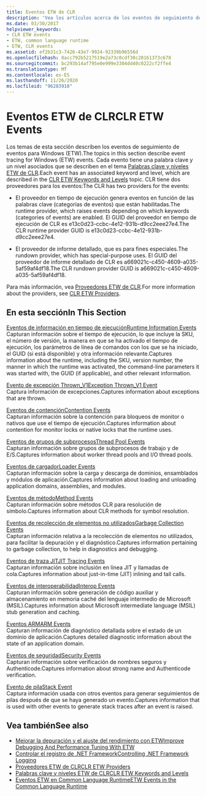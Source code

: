 ```yaml
---
title: Eventos ETW de CLR
description: 'Vea los artículos acerca de los eventos de seguimiento de eventos de Common Language Runtime (CLR) para Windows (ETW). Hay dos proveedores de eventos: proveedor en tiempo de ejecución y proveedor de detención.'
ms.date: 03/30/2017
helpviewer_keywords:
- CLR ETW events
- ETW, common language runtime
- ETW, CLR events
ms.assetid: ef2b31c3-7426-43e7-9924-92339b96556d
ms.openlocfilehash: 8acc792b5217519e2a73c0cdf30c20161373c678
ms.sourcegitcommit: bc293b14af795e0e999e3304dd40c0222cf2ffe4
ms.translationtype: MT
ms.contentlocale: es-ES
ms.lasthandoff: 11/26/2020
ms.locfileid: "96283918"
---
```

# <a name="clr-etw-events"></a><span data-ttu-id="f13f7-104">Eventos ETW de CLR</span><span class="sxs-lookup"><span data-stu-id="f13f7-104">CLR ETW Events</span></span>

<span data-ttu-id="f13f7-105">Los temas de esta sección describen los eventos de seguimiento de eventos para Windows (ETW).</span><span class="sxs-lookup"><span data-stu-id="f13f7-105">The topics in this section describe event tracing for Windows (ETW) events.</span></span> <span data-ttu-id="f13f7-106">Cada evento tiene una palabra clave y un nivel asociados que se describen en el tema [Palabras clave y niveles ETW de CLR](clr-etw-keywords-and-levels.md).</span><span class="sxs-lookup"><span data-stu-id="f13f7-106">Each event has an associated keyword and level, which are described in the [CLR ETW Keywords and Levels](clr-etw-keywords-and-levels.md) topic.</span></span> <span data-ttu-id="f13f7-107">CLR tiene dos proveedores para los eventos:</span><span class="sxs-lookup"><span data-stu-id="f13f7-107">The CLR has two providers for the events:</span></span>  
  
- <span data-ttu-id="f13f7-108">El proveedor en tiempo de ejecución genera eventos en función de las palabras clave (categorías de eventos) que están habilitadas.</span><span class="sxs-lookup"><span data-stu-id="f13f7-108">The runtime provider, which raises events depending on which keywords (categories of events) are enabled.</span></span> <span data-ttu-id="f13f7-109">El GUID del proveedor en tiempo de ejecución de CLR es e13c0d23-ccbc-4e12-931b-d9cc2eee27e4.</span><span class="sxs-lookup"><span data-stu-id="f13f7-109">The CLR runtime provider GUID is e13c0d23-ccbc-4e12-931b-d9cc2eee27e4.</span></span>  
  
- <span data-ttu-id="f13f7-110">El proveedor de informe detallado, que es para fines especiales.</span><span class="sxs-lookup"><span data-stu-id="f13f7-110">The rundown provider, which has special-purpose uses.</span></span> <span data-ttu-id="f13f7-111">El GUID del proveedor de informe detallado de CLR es a669021c-c450-4609-a035-5af59af4df18.</span><span class="sxs-lookup"><span data-stu-id="f13f7-111">The CLR rundown provider GUID is a669021c-c450-4609-a035-5af59af4df18.</span></span>  
  
 <span data-ttu-id="f13f7-112">Para más información, vea [Proveedores ETW de CLR](clr-etw-providers.md).</span><span class="sxs-lookup"><span data-stu-id="f13f7-112">For more information about the providers, see [CLR ETW Providers](clr-etw-providers.md).</span></span>  
  
## <a name="in-this-section"></a><span data-ttu-id="f13f7-113">En esta sección</span><span class="sxs-lookup"><span data-stu-id="f13f7-113">In This Section</span></span>  

 [<span data-ttu-id="f13f7-114">Eventos de información en tiempo de ejecución</span><span class="sxs-lookup"><span data-stu-id="f13f7-114">Runtime Information Events</span></span>](runtime-information-etw-events.md)  
 <span data-ttu-id="f13f7-115">Capturan información sobre el tiempo de ejecución, lo que incluye la SKU, el número de versión, la manera en que se ha activado el tiempo de ejecución, los parámetros de línea de comandos con los que se ha iniciado, el GUID (si está disponible) y otra información relevante.</span><span class="sxs-lookup"><span data-stu-id="f13f7-115">Captures information about the runtime, including the SKU, version number, the manner in which the runtime was activated, the command-line parameters it was started with, the GUID (if applicable), and other relevant information.</span></span>  
  
 [<span data-ttu-id="f13f7-116">Evento de excepción Thrown_V1</span><span class="sxs-lookup"><span data-stu-id="f13f7-116">Exception Thrown_V1 Event</span></span>](exception-thrown-v1-etw-event.md)  
 <span data-ttu-id="f13f7-117">Captura información de excepciones.</span><span class="sxs-lookup"><span data-stu-id="f13f7-117">Captures information about exceptions that are thrown.</span></span>  
  
 [<span data-ttu-id="f13f7-118">Eventos de contención</span><span class="sxs-lookup"><span data-stu-id="f13f7-118">Contention Events</span></span>](contention-etw-events.md)  
 <span data-ttu-id="f13f7-119">Capturan información sobre la contención para bloqueos de monitor o nativos que use el tiempo de ejecución.</span><span class="sxs-lookup"><span data-stu-id="f13f7-119">Captures information about contention for monitor locks or native locks that the runtime uses.</span></span>  
  
 [<span data-ttu-id="f13f7-120">Eventos de grupos de subprocesos</span><span class="sxs-lookup"><span data-stu-id="f13f7-120">Thread Pool Events</span></span>](thread-pool-etw-events.md)  
 <span data-ttu-id="f13f7-121">Capturan información sobre grupos de subprocesos de trabajo y de E/S.</span><span class="sxs-lookup"><span data-stu-id="f13f7-121">Captures information about worker thread pools and I/O thread pools.</span></span>  
  
 [<span data-ttu-id="f13f7-122">Eventos de cargador</span><span class="sxs-lookup"><span data-stu-id="f13f7-122">Loader Events</span></span>](loader-etw-events.md)  
 <span data-ttu-id="f13f7-123">Capturan información sobre la carga y descarga de dominios, ensamblados y módulos de aplicación.</span><span class="sxs-lookup"><span data-stu-id="f13f7-123">Captures information about loading and unloading application domains, assemblies, and modules.</span></span>  
  
 [<span data-ttu-id="f13f7-124">Eventos de método</span><span class="sxs-lookup"><span data-stu-id="f13f7-124">Method Events</span></span>](method-etw-events.md)  
 <span data-ttu-id="f13f7-125">Capturan información sobre métodos CLR para resolución de símbolo.</span><span class="sxs-lookup"><span data-stu-id="f13f7-125">Captures information about CLR methods for symbol resolution.</span></span>  
  
 [<span data-ttu-id="f13f7-126">Eventos de recolección de elementos no utilizados</span><span class="sxs-lookup"><span data-stu-id="f13f7-126">Garbage Collection Events</span></span>](garbage-collection-etw-events.md)  
 <span data-ttu-id="f13f7-127">Capturan información relativa a la recolección de elementos no utilizados, para facilitar la depuración y el diagnóstico.</span><span class="sxs-lookup"><span data-stu-id="f13f7-127">Captures information pertaining to garbage collection, to help in diagnostics and debugging.</span></span>  
  
 [<span data-ttu-id="f13f7-128">Eventos de traza JIT</span><span class="sxs-lookup"><span data-stu-id="f13f7-128">JIT Tracing Events</span></span>](jit-tracing-etw-events.md)  
 <span data-ttu-id="f13f7-129">Capturan información sobre inclusión en línea JIT y llamadas de cola.</span><span class="sxs-lookup"><span data-stu-id="f13f7-129">Captures information about just-in-time (JIT) inlining and tail calls.</span></span>  
  
 [<span data-ttu-id="f13f7-130">Eventos de interoperabilidad</span><span class="sxs-lookup"><span data-stu-id="f13f7-130">Interop Events</span></span>](interop-etw-events.md)  
 <span data-ttu-id="f13f7-131">Capturan información sobre generación de código auxiliar y almacenamiento en memoria caché del lenguaje intermedio de Microsoft (MSIL).</span><span class="sxs-lookup"><span data-stu-id="f13f7-131">Captures information about Microsoft intermediate language (MSIL) stub generation and caching.</span></span>  
  
 [<span data-ttu-id="f13f7-132">Eventos ARM</span><span class="sxs-lookup"><span data-stu-id="f13f7-132">ARM Events</span></span>](application-domain-resource-monitoring-arm-etw-events.md)  
 <span data-ttu-id="f13f7-133">Capturan información de diagnóstico detallada sobre el estado de un dominio de aplicación.</span><span class="sxs-lookup"><span data-stu-id="f13f7-133">Captures detailed diagnostic information about the state of an application domain.</span></span>  
  
 [<span data-ttu-id="f13f7-134">Eventos de seguridad</span><span class="sxs-lookup"><span data-stu-id="f13f7-134">Security Events</span></span>](security-etw-events.md)  
 <span data-ttu-id="f13f7-135">Capturan información sobre verificación de nombres seguros y Authenticode.</span><span class="sxs-lookup"><span data-stu-id="f13f7-135">Captures information about strong name and Authenticode verification.</span></span>  
  
 [<span data-ttu-id="f13f7-136">Evento de pila</span><span class="sxs-lookup"><span data-stu-id="f13f7-136">Stack Event</span></span>](stack-etw-event.md)  
 <span data-ttu-id="f13f7-137">Captura información usada con otros eventos para generar seguimientos de pilas después de que se haya generado un evento.</span><span class="sxs-lookup"><span data-stu-id="f13f7-137">Captures information that is used with other events to generate stack traces after an event is raised.</span></span>  
  
## <a name="see-also"></a><span data-ttu-id="f13f7-138">Vea también</span><span class="sxs-lookup"><span data-stu-id="f13f7-138">See also</span></span>

- [<span data-ttu-id="f13f7-139">Mejorar la depuración y el ajuste del rendimiento con ETW</span><span class="sxs-lookup"><span data-stu-id="f13f7-139">Improve Debugging And Performance Tuning With ETW</span></span>](/archive/msdn-magazine/2007/april/event-tracing-improve-debugging-and-performance-tuning-with-etw)
- [<span data-ttu-id="f13f7-140">Controlar el registro de .NET Framework</span><span class="sxs-lookup"><span data-stu-id="f13f7-140">Controlling .NET Framework Logging</span></span>](controlling-logging.md)
- [<span data-ttu-id="f13f7-141">Proveedores ETW de CLR</span><span class="sxs-lookup"><span data-stu-id="f13f7-141">CLR ETW Providers</span></span>](clr-etw-providers.md)
- [<span data-ttu-id="f13f7-142">Palabras clave y niveles ETW de CLR</span><span class="sxs-lookup"><span data-stu-id="f13f7-142">CLR ETW Keywords and Levels</span></span>](clr-etw-keywords-and-levels.md)
- [<span data-ttu-id="f13f7-143">Eventos ETW en Common Language Runtime</span><span class="sxs-lookup"><span data-stu-id="f13f7-143">ETW Events in the Common Language Runtime</span></span>](etw-events-in-the-common-language-runtime.md)
